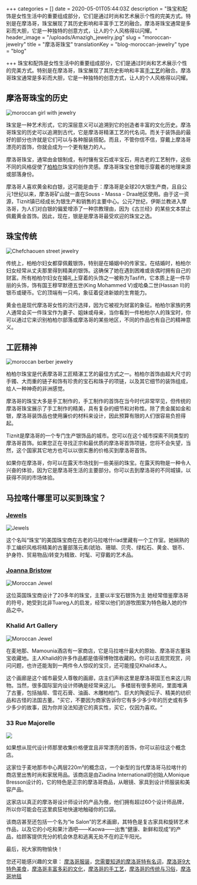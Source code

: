 +++
categories = []
date = 2020-05-01T05:44:03Z
description = "珠宝和配饰是女性生活中的重要组成部分，它们是通过时尚和艺术展示个性的完美方式。特别是在摩洛哥，珠宝展现了其历史影响和丰富手工艺的融合。摩洛哥珠宝通常是多彩而大胆，它是一种独特的创意方式，让人的个人风格得以闪耀。"
header_image = "/uploads/Amazigh_jewelry.jpg"
slug = "moroccan-jewelry"
title = "摩洛哥珠宝"
translationKey = "blog-moroccan-jewelry"
type = "blog"

+++
珠宝和配饰是女性生活中的重要组成部分，它们是通过时尚和艺术展示个性的完美方式。特别是在摩洛哥，珠宝展现了其历史影响和丰富[手工艺](/zh/blog/crafts-of-morocco/ "摩洛哥的手工艺")的融合。摩洛哥珠宝通常是多彩而大胆，它是一种独特的创意方式，让人的个人风格得以闪耀。

## **摩洛哥珠宝的历史**

![moroccan girl with jewelry](/uploads/L'%C3%A9ventail.jpg "moroccan girl with jewelry")

珠宝是一种艺术形式，它的深层意义可以追溯到它的创造者丰富的文化历史。摩洛哥珠宝的历史可以追溯到古代，它是摩洛哥精湛工艺的代名词。而关于装饰品的最好的部分也许就是它们可以与各种服装搭配。而且，不管你信不信，穿戴上摩洛哥漂亮的首饰，你就会成为一个更有魅力的人。

摩洛哥珠宝，通常由金银制成，有时镶有宝石或半宝石，用古老的工艺制作，这些不同的风格促使了[柏柏尔](/zh/blog/what-do-you-know-about-the-berber-people/ "摩洛哥柏柏尔人")珠宝的创作灵感。摩洛哥珠宝也曾暗示穿戴者的地理来源或部落身份。

摩洛哥人喜欢黄金和白银，这可能是由于：摩洛哥是全球20大银生产商，且自公元1世纪以来，摩洛哥矿山就一直在Souss - Massa - Draa地区使用。由于这一资源，Tiznit镇已经成长为银生产和销售的主要中心。公元7世纪，伊斯兰教进入摩洛哥，为人们对白银的偏爱增添了一种宗教理由，因为《古兰经》的某些文本禁止佩戴黄金首饰。因此，现在，银是是摩洛哥最受欢迎的珠宝之选。

## **珠宝传统**

![Chefchaouen street jewelry](/uploads/Shopping-chefchaouen-morocco.jpg "Chefchaouen street jewelry")

传统上，柏柏尔妇女都穿佩戴银饰，特别是在婚姻中的传家宝。在结婚时，柏柏尔妇女经常从丈夫那里得到精美的银饰。这确保了她在遇到困难或丧偶时拥有自己的财富。所有柏柏尔妇女在婚礼上穿着的头饰之一被称为Tasfift，它本质上是一件华丽的头饰，饰有国王穆罕默德五世(King Mohammed V)或哈桑二世(Hassan II)的银币或硬币。它的顶端有一只鸡，象征着促进新娘的生育能力。

黄金也是现代摩洛哥女性的流行选择，因为它被视为财富的象征。柏柏尔家族的男人通常会买一件珠宝作为妻子、姐妹或母亲，当你看到一件柏柏尔人的珠宝时，你可以通过它来识别柏柏尔部落或摩洛哥的某些地区，不同的作品也有自己的精神意义。

## **工匠精神**

![moroccan berber jewelry](/uploads/Salhayat-Musée_du_quai_Branly.jpg "moroccan berber jewelry")

柏柏尔珠宝是代表摩洛哥工匠精湛工艺的最佳方式之一。柏柏尔首饰由超大尺寸的手镯、大而重的链子和饰有珍贵的宝石和珠子的项链，以及其它细节的装饰组成，给人一种神奇的非洲感觉。

摩洛哥的珠宝大多是手工制作的，手工制作的首饰在当今时代非常罕见，但传统的摩洛哥珠宝展示了手工制作的精美，具有复杂的细节和对称性。除了贵金属如金和银，摩洛哥装饰品也使用廉价的材料来设计，因此预算有限的人们很容易负担得起。

Tiznit是摩洛哥的一个专门生产银饰品的城市。您可以在这个城市探索不同类型的摩洛哥首饰。如果您正在寻找正宗和最优质的摩洛哥首饰项链，您将不会失望，当然，这个国家其它地方也可以以很实惠的价格买到摩洛哥首饰。

如果你在摩洛哥，你可以在露天市场找到一些美丽的珠宝。在露天购物是一种令人兴奋的体验，因为它是摩洛哥生活的主要部分。你可以去到摩洛哥的不同城镇，以获得不同的市场体验。

## **马拉喀什哪里可以买到珠宝？**

### [**Jewels**](https://jewelsarts.com/)

![Jewels](/uploads/jewels-2.jpg "Jewels 1")

这个名叫“珠宝”的美国珠宝商在古老的马拉喀什riad里藏有一个工作室。她娴熟的手工编织风格将精美的古董部落元素(琥珀、珊瑚、贝壳、绿松石、黄金、银币、护身符、贸易物品)转变为精致、时髦、可穿戴的艺术品。

### [**Joanna Bristow**](http://www.joannabristowjewellery.com/)

![Moroccan Jewel](/uploads/necklace.jpg "Moroccan Jewel")

这位英国珠宝商设计了20多年的珠宝，主要以半宝石银饰为主 她经常借鉴摩洛哥的符号，她受到北非Tuareg人的启发，经常以他们的游牧图案为特色融入她的作品之中。

### **Khalid Art Gallery**

![Moroccan Jewel](/uploads/jewels.jpg "Moroccan Jewel 2")

在麦地那、Mamounia酒店有一家商店，它是马拉喀什最大的原始、摩洛哥古董珠宝收藏地。主人Khalid的许多作品都是值得博物馆收藏的。你可以去观赏观赏，问问问题，也许还能淘到一两件令人惊叹的宝贝，还可能撞见Khalid本人。

这个画廊是这个城市最受人尊敬的画廊，店主们声称这里是摩洛哥国王也来这儿购物。当然，很多国际室内设计师确是经常来这儿。 多楼层有很多房间，里面堆满了古董，包括抽屉、雪花石膏、油画、木雕柏柏门、巨大的陶瓷坛子、精美的纺织品和古怪的法国古董。"买它，不要因为商家告诉你它有多少多少年的历史或有多少多少的故事，因为你并没法知道它的真实性，买它，仅因为喜欢。“

### **33 Rue Majorelle**

![](/uploads/earing-jewellery.jpg)

如果想从现代设计师那里收集价格便宜且非常漂亮的首饰，你可以前往这个概念店。

这家位于麦地那市中心两层220m²的概念店，一个新型的当代摩洛哥马拉喀什的商店里出售时尚和家居用品。该商店是由Ziadina International的创始人Monique Bresson设计的，它的特色是正宗的摩洛哥商品，从眼镜、家具到设计师服装和美容产品。

这家店以真正的摩洛哥设计师设计的产品为傲，他们拥有超过60个设计师品牌，所以你可能会在这里疯狂地快速地触碰你的口袋。

该商店甚至还包括一个名为“le Salon”的艺术画廊，其特色是复古家具和旋转艺术作品，以及它的小吃和果汁酒吧——Kaowa——出售“健康、新鲜和现成”的产品，给顾客提供充分的机会休息和逃离无处不在的正午阳光。

最后，祝大家购物愉快！

您还可能感兴趣的文章： [摩洛哥服装](/zh/blog/moroccan-costumes/ "摩洛哥服装")，[您需要知道的摩洛哥特有名词](/zh/blog/moroccan-words-you-need-to-know/ " 您需要知道的摩洛哥特有名词")，[摩洛哥9大特色美食](/zh/blog/9-typical-moroccan-foods/ "摩洛哥9大特色美食")，[摩洛哥丰富多彩的文化](/zh/blog/culture-of-morocco/ "摩洛哥丰富多彩的文化 ")，[摩洛哥的手工艺](/zh/blog/crafts-of-morocco/ "摩洛哥的手工艺")，[摩洛哥的传统与习俗]()，[摩洛哥地毯](/en/blog-moroccan-carpets-and-rugs/ "摩洛哥地毯")